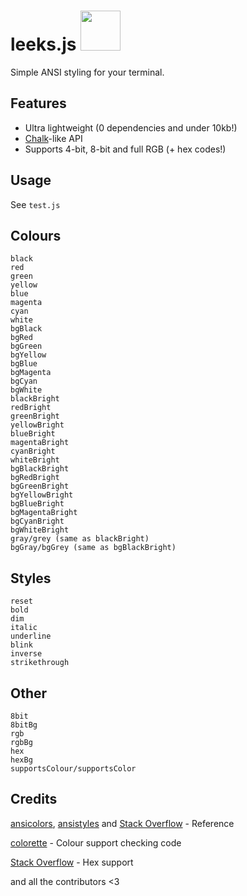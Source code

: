 # leeks.js <img src='https://u.derpyenterprises.org/IDGl' height='64' width='64'>
Simple ANSI styling for your terminal. 

## Features
* Ultra lightweight (0 dependencies and under 10kb!)
* [Chalk](https://github.com/chalk/chalk)-like API
* Supports 4-bit, 8-bit and full RGB (+ hex codes!)

## Usage
See ``test.js``

## Colours
```
black
red
green
yellow
blue
magenta
cyan
white
bgBlack
bgRed
bgGreen
bgYellow
bgBlue
bgMagenta
bgCyan
bgWhite
blackBright
redBright
greenBright
yellowBright
blueBright
magentaBright
cyanBright
whiteBright
bgBlackBright
bgRedBright
bgGreenBright
bgYellowBright
bgBlueBright
bgMagentaBright
bgCyanBright
bgWhiteBright
gray/grey (same as blackBright)
bgGray/bgGrey (same as bgBlackBright)
```
## Styles
```
reset
bold
dim
italic
underline
blink
inverse
strikethrough
```

## Other
```
8bit
8bitBg
rgb
rgbBg
hex
hexBg
supportsColour/supportsColor
```

## Credits
[ansicolors](https://github.com/thlorenz/ansicolors), [ansistyles](https://github.com/thlorenz/ansistyles) and [Stack Overflow](https://stackoverflow.com/a/33206814) - Reference

[colorette](https://github.com/jorgebucaran/colorette) - Colour support checking code

[Stack Overflow](https://stackoverflow.com/questions/5623838/rgb-to-hex-and-hex-to-rgb) - Hex support

and all the contributors <3
